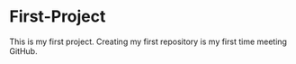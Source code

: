 # First-Project
This is my first project.
Creating my first repository is my first time meeting GitHub.
